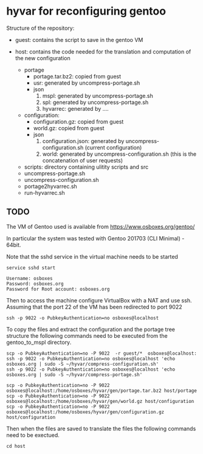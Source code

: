 # hyvar for reconfiguring gentoo

Structure of the repository:

* guest: contains the script to save in the gentoo VM

* host: contains the code needed for the translation and computation of the new configuration
   - portage
      * portage.tar.bz2: copied from guest
      * usr: generated by uncompress-portage.sh
      * json
         1. mspl: generated by uncompress-portage.sh
         2. spl: generated by uncompress-portage.sh
         3. hyvarrec: generated by ....
   - configuration:
      * configuration.gz: copied from guest
      * world.gz: copied from guest 
      * json
         1. configuration.json: generated by uncompress-configuration.sh (current configuration)
         2. world: generated by uncompress-configuration.sh (this is the concatenation of user requests)
   - scripts: directory containing ulitity scripts and src 
   - uncompress-portage.sh
   - uncompress-configuration.sh
   - portage2hyvarrec.sh
   - run-hyvarrec.sh
      

 
  




TODO
----------------------
The VM of Gentoo used is available from https://www.osboxes.org/gentoo/

In particular the system was tested with Gentoo 201703 (CLI Minimal) - 64bit.

Note that the sshd service in the virtual machine needs to be started

```
service sshd start
```

``` 
Username: osboxes
Password: osboxes.org
Password for Root account: osboxes.org
```

Then to access the machine configure VirtualBox with a NAT and use ssh.
Assuming that the port 22 of the VM has been redirected to port 9022

```
ssh -p 9022 -o PubkeyAuthentication=no osboxes@localhost
```

To copy the files and extract the configuration and the portage tree structure the following commands need to be
executed from the gentoo_to_mspl directory.
```
scp -o PubkeyAuthentication=no -P 9022  -r guest/*  osboxes@localhost:
ssh -p 9022 -o PubkeyAuthentication=no osboxes@localhost 'echo osboxes.org | sudo -S ~/hyvar/compress-configuration.sh'
ssh -p 9022 -o PubkeyAuthentication=no osboxes@localhost 'echo osboxes.org | sudo -S ~/hyvar/compress-portage.sh'

scp -o PubkeyAuthentication=no -P 9022  osboxes@localhost:/home/osboxes/hyvar/gen/portage.tar.bz2 host/portage
scp -o PubkeyAuthentication=no -P 9022  osboxes@localhost:/home/osboxes/hyvar/gen/world.gz host/configuration
scp -o PubkeyAuthentication=no -P 9022  osboxes@localhost:/home/osboxes/hyvar/gen/configuration.gz host/configuration
```

Then when the files are saved to translate the files the following commands need to be exectued.
```
cd host
```



